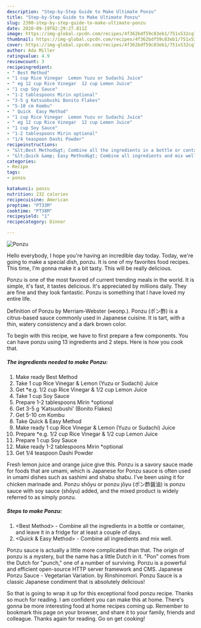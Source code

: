 ```yaml
---
description: "Step-by-Step Guide to Make Ultimate Ponzu"
title: "Step-by-Step Guide to Make Ultimate Ponzu"
slug: 2390-step-by-step-guide-to-make-ultimate-ponzu
date: 2020-09-19T02:29:27.811Z
image: https://img-global.cpcdn.com/recipes/4f362bdf59c83eb1/751x532cq70/ponzu-recipe-main-photo.jpg
thumbnail: https://img-global.cpcdn.com/recipes/4f362bdf59c83eb1/751x532cq70/ponzu-recipe-main-photo.jpg
cover: https://img-global.cpcdn.com/recipes/4f362bdf59c83eb1/751x532cq70/ponzu-recipe-main-photo.jpg
author: Ada Miller
ratingvalue: 4.9
reviewcount: 3
recipeingredient:
- " Best Method"
- "1 cup Rice Vinegar  Lemon Yuzu or Sudachi Juice"
- " eg 12 cup Rice Vinegar  12 cup Lemon Juice"
- "1 cup Soy Sauce"
- "1-2 tablespoons Mirin optional"
- "3-5 g Katsuobushi Bonito Flakes"
- "5-10 cm Kombu"
- " Quick  Easy Method"
- "1 cup Rice Vinegar  Lemon Yuzu or Sudachi Juice"
- " eg 12 cup Rice Vinegar  12 cup Lemon Juice"
- "1 cup Soy Sauce"
- "1-2 tablespoons Mirin optional"
- "1/4 teaspoon Dashi Powder"
recipeinstructions:
- "&lt;Best Method&gt; Combine all the ingredients in a bottle or container, and leave it in a fridge for at least a couple of days."
- "&lt;Quick &amp; Easy Method&gt; Combine all ingredients and mix well."
categories:
- Recipe
tags:
- ponzu

katakunci: ponzu 
nutrition: 232 calories
recipecuisine: American
preptime: "PT33M"
cooktime: "PT38M"
recipeyield: "1"
recipecategory: Dinner

---
```



![Ponzu](https://img-global.cpcdn.com/recipes/4f362bdf59c83eb1/751x532cq70/ponzu-recipe-main-photo.jpg)

Hello everybody, I hope you're having an incredible day today. Today, we're going to make a special dish, ponzu. It is one of my favorites food recipes. This time, I'm gonna make it a bit tasty. This will be really delicious.

Ponzu is one of the most favored of current trending meals in the world. It is simple, it's fast, it tastes delicious. It's appreciated by millions daily. They are fine and they look fantastic. Ponzu is something that I have loved my entire life.

Definition of Ponzu by Merriam-Webster (неопр.). Ponzu (ポン酢) is a citrus-based sauce commonly used in Japanese cuisine. It is tart, with a thin, watery consistency and a dark brown color.


To begin with this recipe, we have to first prepare a few components. You can have ponzu using 13 ingredients and 2 steps. Here is how you cook that.

<!--inarticleads1-->

##### The ingredients needed to make Ponzu:

1. Make ready  Best Method
1. Take 1 cup Rice Vinegar &amp; Lemon (Yuzu or Sudachi) Juice
1. Get  *e.g. 1/2 cup Rice Vinegar &amp; 1/2 cup Lemon Juice
1. Take 1 cup Soy Sauce
1. Prepare 1-2 tablespoons Mirin *optional
1. Get 3-5 g ‘Katsuobushi’ (Bonito Flakes)
1. Get 5-10 cm Kombu
1. Take  Quick &amp; Easy Method
1. Make ready 1 cup Rice Vinegar &amp; Lemon (Yuzu or Sudachi) Juice
1. Prepare  *e.g. 1/2 cup Rice Vinegar &amp; 1/2 cup Lemon Juice
1. Prepare 1 cup Soy Sauce
1. Make ready 1-2 tablespoons Mirin *optional
1. Get 1/4 teaspoon Dashi Powder


Fresh lemon juice and orange juice give this. Ponzu is a savory sauce made for foods that are umami, which is Japanese for Ponzu sauce is often used in umami dishes such as sashimi and shabu shabu. I&#39;ve been using it for chicken marinade and. Ponzu shōyu or ponzu jōyu (ポン酢醤油) is ponzu sauce with soy sauce (shōyu) added, and the mixed product is widely referred to as simply ponzu. 

<!--inarticleads2-->

##### Steps to make Ponzu:

1. &lt;Best Method&gt; - Combine all the ingredients in a bottle or container, and leave it in a fridge for at least a couple of days.
1. &lt;Quick &amp; Easy Method&gt; - Combine all ingredients and mix well.


Ponzu sauce is actually a little more complicated than that. The origin of ponzu is a mystery, but the name has a little Dutch in it. &#34;Pon&#34; comes from the Dutch for &#34;punch,&#34; one of a number of surviving. Ponzu is a powerful and efficient open-source HTTP server framework and CMS. Japanese Ponzu Sauce - Vegetarian Variation. by Rinshinomori. Ponzu Sauce is a classic Japanese condiment that is absolutely delicious! 

So that is going to wrap it up for this exceptional food ponzu recipe. Thanks so much for reading. I am confident you can make this at home. There's gonna be more interesting food at home recipes coming up. Remember to bookmark this page on your browser, and share it to your family, friends and colleague. Thanks again for reading. Go on get cooking!
